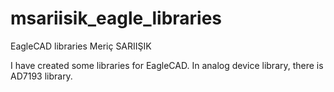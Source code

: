 # msariisik_eagle_libraries
EagleCAD libraries Meriç SARIIŞIK

I have created some libraries for EagleCAD. In analog device library, there is AD7193 library.
